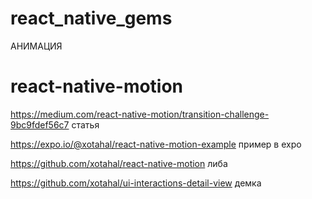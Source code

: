 # react_native_gems

АНИМАЦИЯ

# react-native-motion
https://medium.com/react-native-motion/transition-challenge-9bc9fdef56c7 статья

https://expo.io/@xotahal/react-native-motion-example пример в expo

https://github.com/xotahal/react-native-motion либа

https://github.com/xotahal/ui-interactions-detail-view демка



